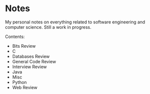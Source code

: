 # Notes

My personal notes on everything related to software engineering and computer science.
Still a work in progress.

Contents:
- Bits Review
- C
- Databases Review
- General Code Review
- Interview Review
- Java
- Misc
- Python
- Web Review
